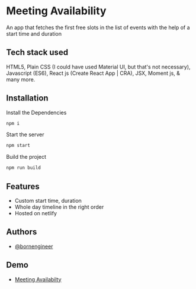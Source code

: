 
# Meeting Availability

An app that fetches the first free slots in the list of events with the help of a start time and duration

## Tech stack used

HTML5,
Plain CSS (I could have used Material UI, but that's not necessary),
Javascript (ES6),
React js (Create React App | CRA), JSX,
Moment js, & many more.

## Installation

Install the Dependencies
```javascript
npm i
```

Start the server
```javascript
npm start
```
Build the project
```javascript
npm run build
```


    
## Features

- Custom start time, duration
- Whole day timeline in the right order
- Hosted on netlify


## Authors

- [@bornengineer](https://www.github.com/bornengineer)


## Demo

- [Meeting Availabilty](https://meeting-availability.netlify.app/)

